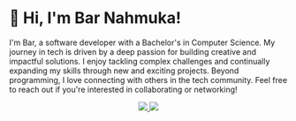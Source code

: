 # 👋 Hi, I'm Bar Nahmuka!

I'm Bar, a software developer with a Bachelor's in Computer Science. My journey in tech is driven by a deep passion for building creative and impactful solutions.
I enjoy tackling complex challenges and continually expanding my skills through new and exciting projects.
Beyond programming, I love connecting with others in the tech community. Feel free to reach out if you're interested in collaborating or networking!


<p align="center">
  <a href="https://skillicons.dev">
  <img src="https://skillicons.dev/icons?i=git,react,nodejs,bootstrap,express,firebase,github,heroku,linux,mongodb,mysql,nextjs,postman,redux" />
    <img src="https://skillicons.dev/icons?i=html,css,c,cs,cpp,js,java,py" />
  </a>
</p>
<!--




